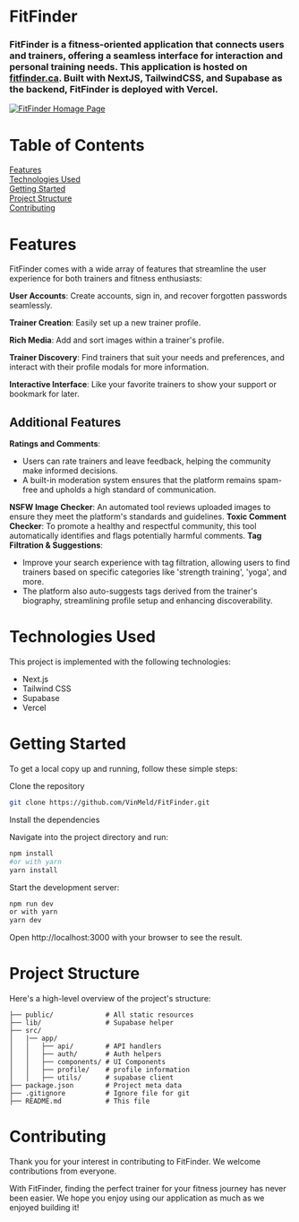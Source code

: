 # FitFinder
### FitFinder is a fitness-oriented application that connects users and trainers, offering a seamless interface for interaction and personal training needs. This application is hosted on [fitfinder.ca](https://fitfinder.ca/). Built with NextJS, TailwindCSS, and Supabase as the backend, FitFinder is deployed with Vercel.

[![FitFinder Homage Page](https://i.imgur.com/8s51v4N.png)](https://fitfinder.ca/)



# Table of Contents
[Features](#features)  
[Technologies Used](#technologies-used)  
[Getting Started](#getting-started)  
[Project Structure](#project-structure)  
[Contributing](#contributing)

# Features
FitFinder comes with a wide array of features that streamline the user experience for both trainers and fitness enthusiasts:

**User Accounts**: Create accounts, sign in, and recover forgotten passwords seamlessly.

**Trainer Creation**: Easily set up a new trainer profile.

**Rich Media**: Add and sort images within a trainer's profile.

**Trainer Discovery**: Find trainers that suit your needs and preferences, and interact with their profile modals for more information.

**Interactive Interface**: Like your favorite trainers to show your support or bookmark for later.

## Additional Features

**Ratings and Comments**:
* Users can rate trainers and leave feedback, helping the community make informed decisions.
* A built-in moderation system ensures that the platform remains spam-free and upholds a high standard of communication.

**NSFW Image Checker**: An automated tool reviews uploaded images to ensure they meet the platform's standards and guidelines.
**Toxic Comment Checker**: To promote a healthy and respectful community, this tool automatically identifies and flags potentially harmful comments.
**Tag Filtration & Suggestions**: 
* Improve your search experience with tag filtration, allowing users to find trainers based on specific categories like 'strength training', 'yoga', and more.
* The platform also auto-suggests tags derived from the trainer's biography, streamlining profile setup and enhancing discoverability.

# Technologies Used
This project is implemented with the following technologies:
* Next.js
* Tailwind CSS
* Supabase
* Vercel
# Getting Started
To get a local copy up and running, follow these simple steps:

Clone the repository

```bash
git clone https://github.com/VinMeld/FitFinder.git
```
Install the dependencies

Navigate into the project directory and run:
```bash
npm install
#or with yarn     
yarn install
```

Start the development server:
```bash
npm run dev
or with yarn
yarn dev
```
Open http://localhost:3000 with your browser to see the result.

# Project Structure
Here's a high-level overview of the project's structure:

    ├── public/             # All static resources
    ├── lib/                # Supabase helper
    ├── src/
    │   |── app/
    │   │   ├── api/        # API handlers
    │   │   ├── auth/       # Auth helpers
    │   │   ├── components/ # UI Components 
    │   │   ├── profile/    # profile information
    │   │   ├── utils/      # supabase client
    ├── package.json        # Project meta data
    ├── .gitignore          # Ignore file for git
    ├── README.md           # This file
# Contributing
Thank you for your interest in contributing to FitFinder. We welcome contributions from everyone.

With FitFinder, finding the perfect trainer for your fitness journey has never been easier. We hope you enjoy using our application as much as we enjoyed building it!
